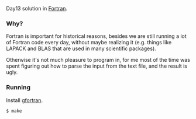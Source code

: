Day13 solution in [Fortran](https://en.wikipedia.org/wiki/Fortran).

### Why?

Fortran is important for historical reasons, besides we are still running a lot of Fortran code every day, without maybe realizing it (e.g. things like LAPACK and BLAS that are used in many scientific packages).

Otherwise it's not much pleasure to program in, for me most of the time was spent figuring out how to parse the input from the text file, and the result is ugly.

### Running

Install [gfortran](https://gcc.gnu.org/wiki/GFortran).

```bash
$ make
```
